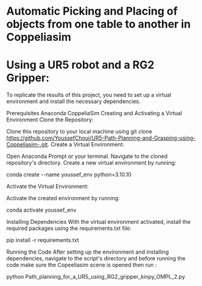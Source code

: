 # Automatic Picking and Placing of objects from one table to another in Coppeliasim
# Using a UR5 robot and a RG2 Gripper:
To replicate the results of this project, you need to set up a virtual environment and install the necessary dependencies.

Prerequisites
Anaconda 
CoppeliaSim 
Creating and Activating a Virtual Environment
Clone the Repository:

Clone this repository to your local machine using git clone https://github.com/YoussefChouj/UR5-Path-Planning-and-Grasping-using-Coppeliasim-.git.
Create a Virtual Environment:

Open Anaconda Prompt or your terminal.
Navigate to the cloned repository's directory.
Create a new virtual environment by running:

conda create --name youssef_env python=3.10.10

Activate the Virtual Environment:

Activate the created environment by running:

conda activate youssef_env

Installing Dependencies
With the virtual environment activated, install the required packages using the requirements.txt file:

pip install -r requirements.txt

Running the Code
After setting up the environment and installing dependencies, navigate to the script's directory and before running the code make sure 
the Copeeliasim scene is opened then run :

python Path_planning_for_a_UR5_using_RG2_gripper_kinpy_OMPL_2.py

